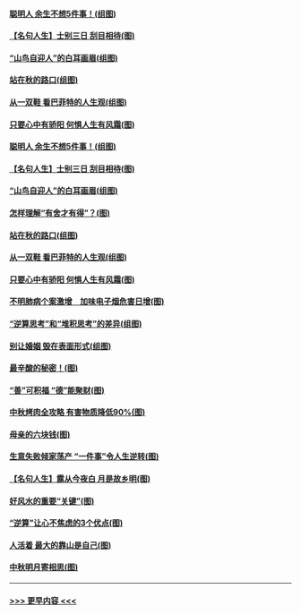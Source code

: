 #### [聪明人 余生不想5件事！(组图)](../pages/p8/907364.md?t=09152033) 
#### [【名句人生】士别三日 刮目相待(图)](../pages/p8/906988.md?t=09152033) 
#### [“山鸟自迎人”的白耳画眉(组图)](../pages/p8/907332.md?t=09152033) 
#### [站在秋的路口(组图)](../pages/p8/906914.md?t=09152033) 
#### [从一双鞋 看巴菲特的人生观(组图)](../pages/p8/907311.md?t=09152033) 
#### [只要心中有骄阳 何惧人生有风霜(图)](../pages/p8/907320.md?t=09152033) 
#### [聪明人 余生不想5件事！(组图)](../pages/p8/907364.md?t=09152033) 
#### [【名句人生】士别三日 刮目相待(图)](../pages/p8/906988.md?t=09152033) 
#### [“山鸟自迎人”的白耳画眉(组图)](../pages/p8/907332.md?t=09152033) 
#### [怎样理解“有舍才有得”？(图)](../pages/p8/906872.md?t=09152033) 
#### [站在秋的路口(组图)](../pages/p8/906914.md?t=09152033) 
#### [从一双鞋 看巴菲特的人生观(组图)](../pages/p8/907311.md?t=09152033) 
#### [只要心中有骄阳 何惧人生有风霜(图)](../pages/p8/907320.md?t=09152033) 
#### [不明肺病个案激增　加味电子烟危害日增(图)](../pages/p8/907307.md?t=09152033) 
#### [“逆算思考”和“堆积思考”的差异(组图)](../pages/p8/907229.md?t=09152033) 
#### [别让婚姻 毁在表面形式(组图)](../pages/p8/907118.md?t=09152033) 
#### [最辛酸的秘密！(图)](../pages/p8/906327.md?t=09152033) 
#### [“善”可积福 “德”能聚财(图)](../pages/p8/906906.md?t=09152033) 
#### [中秋烤肉全攻略 有害物质降低90%(图)](../pages/p8/907227.md?t=09152033) 
#### [母亲的六块钱(图)](../pages/p8/907107.md?t=09152033) 
#### [生意失败倾家荡产 “一件事”令人生逆转(图)](../pages/p8/907101.md?t=09152033) 
#### [【名句人生】露从今夜白 月是故乡明(图)](../pages/p8/906558.md?t=09152033) 
#### [好风水的重要“关键”(图)](../pages/p8/907087.md?t=09152033) 
#### [“逆算”让心不焦虑的3个优点(图)](../pages/p8/907070.md?t=09152033) 
#### [人活着 最大的靠山是自己(图)](../pages/p8/906329.md?t=09152033) 
#### [中秋明月寄相思(图)](../pages/p8/906932.md?t=09152033) 

----
#### [ >>> 更早内容 <<< ](../indexes/p8-earlier.md)
